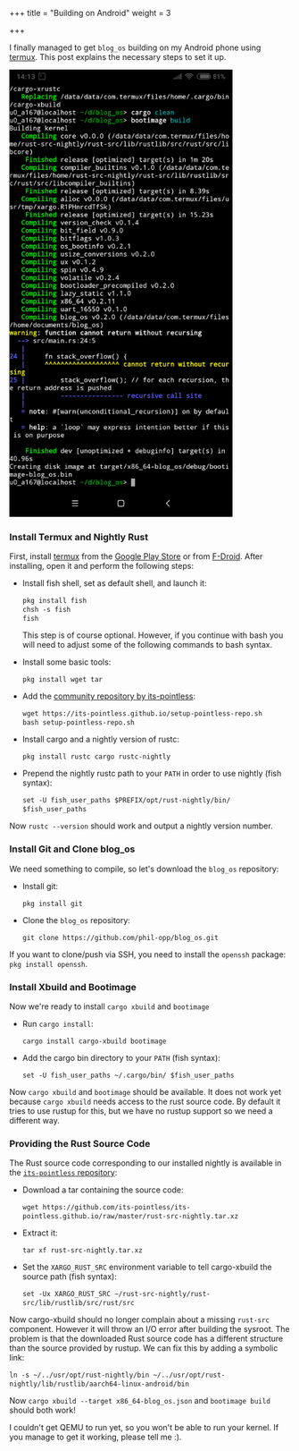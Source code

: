 +++
title = "Building on Android"
weight = 3

+++

I finally managed to get `blog_os` building on my Android phone using [termux](https://termux.com/). This post explains the necessary steps to set it up.

<img src="building-on-android.png" alt="Screenshot of the compilation output from android" style="height: 50rem;" >


### Install Termux and Nightly Rust

First, install [termux](https://termux.com/) from the [Google Play Store](https://play.google.com/store/apps/details?id=com.termux) or from [F-Droid](https://f-droid.org/packages/com.termux/). After installing, open it and perform the following steps:

- Install fish shell, set as default shell, and launch it:
    ```
    pkg install fish
    chsh -s fish
    fish
    ```

    This step is of course optional. However, if you continue with bash you will need to adjust some of the following commands to bash syntax.

- Install some basic tools:
    ```
    pkg install wget tar
    ```

- Add the [community repository by its-pointless](https://wiki.termux.com/wiki/Package_Management#By_its-pointless_.28live_the_dream.29:):
    ```
    wget https://its-pointless.github.io/setup-pointless-repo.sh
    bash setup-pointless-repo.sh
    ```

- Install cargo and a nightly version of rustc:
    ```
    pkg install rustc cargo rustc-nightly
    ```

- Prepend the nightly rustc path to your `PATH` in order to use nightly (fish syntax):
    ```
    set -U fish_user_paths $PREFIX/opt/rust-nightly/bin/ $fish_user_paths
    ```

Now `rustc --version` should work and output a nightly version number.

### Install Git and Clone blog_os

We need something to compile, so let's download the `blog_os` repository:

- Install git:
    ```
    pkg install git
    ```

- Clone the `blog_os` repository:
    ```
    git clone https://github.com/phil-opp/blog_os.git
    ```

If you want to clone/push via SSH, you need to install the `openssh` package: `pkg install openssh`.

### Install Xbuild and Bootimage

Now we're ready to install `cargo xbuild` and `bootimage`

- Run `cargo install`:
    ```
    cargo install cargo-xbuild bootimage
    ```

- Add the cargo bin directory to your `PATH` (fish syntax):
    ```
    set -U fish_user_paths ~/.cargo/bin/ $fish_user_paths
    ```

Now `cargo xbuild` and `bootimage` should be available. It does not work yet because `cargo xbuild` needs access to the rust source code. By default it tries to use rustup for this, but we have no rustup support so we need a different way.

### Providing the Rust Source Code

The Rust source code corresponding to our installed nightly is available in the [`its-pointless` repository](https://github.com/its-pointless/its-pointless.github.io):

- Download a tar containing the source code:
    ```
    wget https://github.com/its-pointless/its-pointless.github.io/raw/master/rust-src-nightly.tar.xz
    ```

- Extract it:
    ```
    tar xf rust-src-nightly.tar.xz
    ```

- Set the `XARGO_RUST_SRC` environment variable to tell cargo-xbuild the source path (fish syntax):
    ```
    set -Ux XARGO_RUST_SRC ~/rust-src-nightly/rust-src/lib/rustlib/src/rust/src
    ```

Now cargo-xbuild should no longer complain about a missing `rust-src` component. However it will throw an I/O error after building the sysroot. The problem is that the downloaded Rust source code has a different structure than the source provided by rustup. We can fix this by adding a symbolic link:

```
ln -s ~/../usr/opt/rust-nightly/bin ~/../usr/opt/rust-nightly/lib/rustlib/aarch64-linux-android/bin
```

Now `cargo xbuild --target x86_64-blog_os.json` and `bootimage build` should both work!

I couldn't get QEMU to run yet, so you won't be able to run your kernel. If you manage to get it working, please tell me :).
